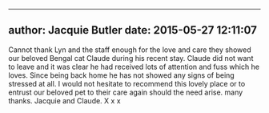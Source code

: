 
---
author: Jacquie Butler
date: 2015-05-27 12:11:07
---
Cannot thank Lyn and the staff enough for the love and care they showed our beloved Bengal cat Claude during his recent stay.
Claude did not want to leave and it was clear he had received lots of attention and fuss which he loves. 
Since being back home he has not showed any signs of being stressed at all.
I would not hesitate to recommend this lovely place or to entrust our beloved pet to their care again should the need arise.
many thanks.
Jacquie and Claude.  X x x

